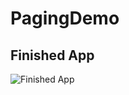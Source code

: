 # PagingDemo 

## Finished App
![Finished App](https://user-images.githubusercontent.com/40312017/70025262-80fb1a00-15c2-11ea-8840-c3dcd0775e5c.gif)
